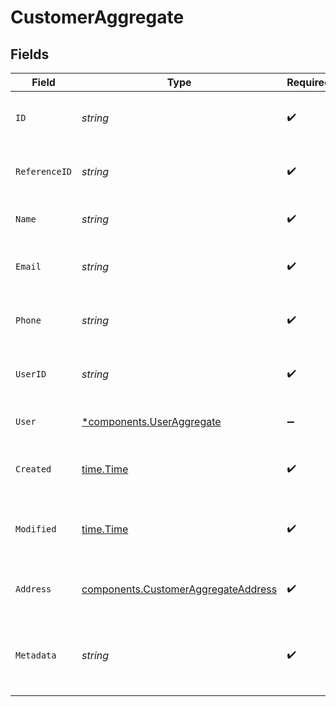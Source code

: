 # CustomerAggregate


## Fields

| Field                                                                                      | Type                                                                                       | Required                                                                                   | Description                                                                                | Example                                                                                    |
| ------------------------------------------------------------------------------------------ | ------------------------------------------------------------------------------------------ | ------------------------------------------------------------------------------------------ | ------------------------------------------------------------------------------------------ | ------------------------------------------------------------------------------------------ |
| `ID`                                                                                       | *string*                                                                                   | :heavy_check_mark:                                                                         | Unique identifier for the customer.                                                        | cus_faa5436a0a8b4da1adff8ff033270b8f                                                       |
| `ReferenceID`                                                                              | *string*                                                                                   | :heavy_check_mark:                                                                         | User-defined reference ID.                                                                 |                                                                                            |
| `Name`                                                                                     | *string*                                                                                   | :heavy_check_mark:                                                                         | The customer's full name.                                                                  | John Doe                                                                                   |
| `Email`                                                                                    | *string*                                                                                   | :heavy_check_mark:                                                                         | The customer's email address.                                                              | johndoe@gmail.com                                                                          |
| `Phone`                                                                                    | *string*                                                                                   | :heavy_check_mark:                                                                         | The customer's phone number.                                                               | 1234567890                                                                                 |
| `UserID`                                                                                   | *string*                                                                                   | :heavy_check_mark:                                                                         | Unique identifier for the user.                                                            | usr_da43baccd92d4f51aa91b20c1e61ce6d                                                       |
| `User`                                                                                     | [*components.UserAggregate](../../models/components/useraggregate.md)                      | :heavy_minus_sign:                                                                         | User linked to the customer.                                                               |                                                                                            |
| `Created`                                                                                  | [time.Time](https://pkg.go.dev/time#Time)                                                  | :heavy_check_mark:                                                                         | Datetime when the object was created.                                                      | 2024-11-18 15:05:47.99 +0000 UTC                                                           |
| `Modified`                                                                                 | [time.Time](https://pkg.go.dev/time#Time)                                                  | :heavy_check_mark:                                                                         | Datetime when the object was last modified.                                                | 2024-11-18 15:05:47.99 +0000 UTC                                                           |
| `Address`                                                                                  | [components.CustomerAggregateAddress](../../models/components/customeraggregateaddress.md) | :heavy_check_mark:                                                                         | Shipping address of the customer                                                           |                                                                                            |
| `Metadata`                                                                                 | *string*                                                                                   | :heavy_check_mark:                                                                         | JSON object of metadata related to the customer.                                           |                                                                                            |